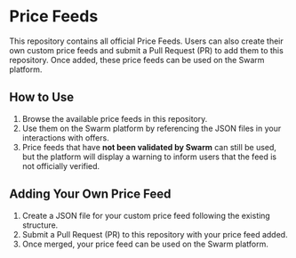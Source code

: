 # Price Feeds

This repository contains all official Price Feeds. Users can also create their own custom price feeds and submit a Pull Request (PR) to add them to this repository. Once added, these price feeds can be used on the Swarm platform.

## How to Use

1. Browse the available price feeds in this repository.
2. Use them on the Swarm platform by referencing the JSON files in your interactions with offers.
3. Price feeds that have **not been validated by Swarm** can still be used, but the platform will display a warning to inform users that the feed is not officially verified.

## Adding Your Own Price Feed

1. Create a JSON file for your custom price feed following the existing structure.
2. Submit a Pull Request (PR) to this repository with your price feed added.
3. Once merged, your price feed can be used on the Swarm platform.

